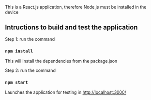 This is a React.js application, therefore Node.js must be installed in the device

## Intructions to build and test the application

Step 1: run the command 

### `npm install`

This will install the dependencies from the package.json

Step 2: run the command

### `npm start`

Launches the application for testing in [http://localhost:3000/](http://localhost:3000/) 

